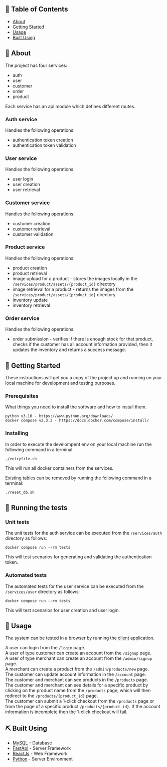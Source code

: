 ## 📝 Table of Contents

- [About](#about)
- [Getting Started](#getting_started)
- [Usage](#usage)
- [Built Using](#built_using)

## 🧐 About <a name = "about"></a>

The project has four services:
- auth
- user
- customer
- order
- product

Each service has an api module which defines different routes.

### Auth service
Handles the following operations:
- authentication token creation
- authentication token validation

### User service
Handles the following operations:
- user login
- user creation
- user retrieval

### Customer service
Handles the following operations:
- customer creation
- customer retrieval
- customer validation

### Product service
Handles the following operations:
- product creation
- product retrieval
- image upload for a product - stores the images locally in the `/services/product/assets/{product_id}` directory
- image retrieval for a product - returns the images from the `/services/product/assets/{product_id}` directory
- inventory update
- inventory retrieval

### Order service
Handles the following operations:
- order submission - verifies if there is enough stock for that product, checks if the customer has all account information provided, then it updates the inventory and returns a success message.  

## 🏁 Getting Started <a name = "getting_started"></a>

These instructions will get you a copy of the project up and running on your local machine for development and testing purposes.

### Prerequisites

What things you need to install the software and how to install them.

```
python v3.10 - https://www.python.org/downloads/
docker compose v2.3.3 - https://docs.docker.com/compose/install/
```

### Installing

In order to execute the develompent env on your local machine run the following command in a terminal:
```
./entryfile.sh
```
This will run all docker containers from the services.

Existing tables can be removed by running the following command in a terminal:
```
./reset_db.sh
```


## 🔧 Running the tests <a name = "tests"></a>

### Unit tests
The unit tests for the auth service can be executed from the `/services/auth` directory as follows:
```
docker compose run --rm tests
```

This will test scenarios for generating and validating the authentication token.

### Automated tests
The automated tests for the user service can be executed from the `/services/user` directory as follows:
```
docker compose run --rm tests
```

This will test scenarios for user creation and user login.


## 🎈 Usage <a name="usage"></a>

The system can be tested in a browser by running the [client](https://github.com/vali-pavel/online-shop-app) application.

A user can login from the `/login` page.  
A user of type customer can create an account from the `/signup` page.  
A user of type merchant can create an account from the `/admin/signup` page.  
A merchant can create a product from the `/admin/products/new` page.  
The customer can update account information in the `/account` page.  
The customer and merchant can see products in the `/products` page.  
The customer and merchant can see details for a specific product by clicking on the product name from the `/products` page, which will then redirect to the `/products/{product_id}` page.  
The customer can submit a 1-click checkout from the `/products` page or from the page of a specific product `/products/{product_id}`. If the account information is incomplete then the 1-click checkout will fail.


## ⛏️ Built Using <a name = "built_using"></a>

- [MySQL](https://www.mysql.com/) - Database
- [FastApi](https://fastapi.tiangolo.com/) - Server Framework
- [ReactJs](https://reactjs.org/) - Web Framework
- [Python](https://www.python.org/) - Server Environment
